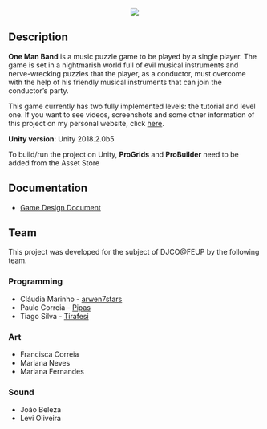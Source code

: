 <p align="center">
  <img src="https://i.imgur.com/5Idlqgz.png" />
</p>

## Description
**One Man Band** is a music puzzle game to be played by a single player. The game is set in a nightmarish world full of evil musical instruments and nerve-wrecking puzzles that the player, as a conductor, must overcome with the help of his friendly musical instruments that can join the conductor’s party.

This game currently has two fully implemented levels: the tutorial and level one. If you want to see videos, screenshots and some other information of this project on my personal website, click [here](https://arwen7stars.github.io/pages/one-man-band.html "One Man Band").

**Unity version**: Unity 2018.2.0b5

To build/run the project on Unity, **ProGrids** and **ProBuilder** need to be added from the Asset Store

## Documentation
* [Game Design Document](https://drive.google.com/file/d/1pl0CeDR6VjjYCeSn3pNKYdh41Y5gjGRv/view?usp=sharing)

## Team
This project was developed for the subject of DJCO@FEUP by the following team.
### Programming
* Cláudia Marinho - [arwen7stars](https://github.com/arwen7stars)
* Paulo Correia - [Pipas](https://github.com/pipas)
* Tiago Silva - [Tirafesi](https://github.com/tirafesi)
### Art
* Francisca Correia
* Mariana Neves
* Mariana Fernandes
### Sound
* João Beleza
* Levi Oliveira
